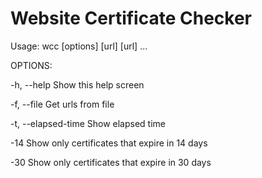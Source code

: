 # Website Certificate Checker

Usage: wcc [options] <url> [url] [url] ...

OPTIONS:

-h, --help               Show this help screen

-f, --file <path>        Get urls from file

-t, --elapsed-time       Show elapsed time

-14                      Show only certificates that expire in 14 days

-30                      Show only certificates that expire in 30 days
